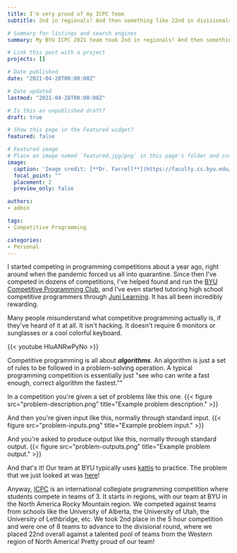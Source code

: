 ```yaml
---
title: I'm very proud of my ICPC team
subtitle: 2nd in regionals! And then something like 22nd in divisionals, but we had some good competitions.

# Summary for listings and search engines
summary: My BYU ICPC 2021 team took 2nd in regionals! And then something like 22nd in divisionals, but we had some good competitions.

# Link this post with a project
projects: []

# Date published
date: "2021-04-28T00:00:00Z"

# Date updated
lastmod: "2021-04-28T00:00:00Z"

# Is this an unpublished draft?
draft: true

# Show this page in the Featured widget?
featured: false

# Featured image
# Place an image named `featured.jpg/png` in this page's folder and customize its options here.
image:
  caption: 'Image credit: [**Dr. Farrell**](https://faculty.cs.byu.edu/~farrell/)'
  focal_point: ""
  placement: 2
  preview_only: false

authors:
- admin

tags:
- Competitive Programming

categories:
- Personal
---
```


I started competing in programming competitions about a year ago, right around when the pandemic forced us all into quarantine. Since then I've competed in dozens of competitions, I've helped found and run the [BYU Competitive Programming Club](https://cpc.byu.edu/), and I've even started tutoring high school competitive programmers through [Juni Learning](https://junilearning.com/). It has all been incredibly rewarding.

Many people misunderstand what competitive programming actually is, if they've heard of it at all. It isn't hacking. It doesn't require 6 monitors or sunglasses or a cool colorful keyboard.

{{< youtube HluANRwPyNo >}}


Competitive programming is all about **_algorithms_**. An algorithm is just a set of rules to be followed in a problem-solving operation. A typical programming competition is essentially just "see who can write a fast enough, correct algorithm the fastest.""

In a competition you're given a set of problems like this one.
{{< figure src="problem-description.png" title="Example problem description." >}}

And then you're given input like this, normally through standard input.
{{< figure src="problem-inputs.png" title="Example problem input." >}}

And you're asked to produce output like this, normally through standard output.
{{< figure src="problem-outputs.png" title="Example problem output." >}}

And that's it! Our team at BYU typically uses [kattis](https://open.kattis.com/) to practice. The problem that we just looked at was [here](https://open.kattis.com/problems/flyingsafely)!

Anyway, [ICPC](https://icpc.global/) is an international collegiate programming competition where students compete in teams of 3. It starts in regions, with our team at BYU in the North America Rocky Mountain region. We competed against teams from schools like the University of Alberta, the University of Utah, the University of Lethbridge, etc. We took 2nd place in the 5 hour competition and were one of 8 teams to advance to the divisional round, where we placed 22nd overall against a talented pool of teams from the Western region of North America! Pretty proud of our team!
